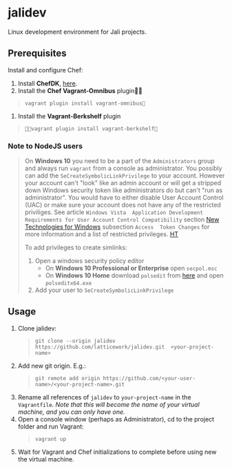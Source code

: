 # jalidev
Linux development environment for Jali projects.

## Prerequisites
Install and configure Chef:
1. Install __ChefDK__, [here](https://downloads.chef.io/chef-dk/).
1. Install the __Chef Vagrant-Omnibus__ plugin
> `vagrant plugin install vagrant-omnibus`
1. Install the __Vagrant-Berkshelf__ plugin
> `vagrant plugin install vagrant-berkshelf`


### Note to NodeJS users
> On __Windows 10__ you need to be a part of the `Administrators` group and 
> always run `vagrant` from a console as administrator. You possibly can add the 
> `SeCreateSymbolicLinkPrivilege` to your account. However your account can't 
> "look" like an admin account or will get a stripped down Windows security 
> token like administrators do but can't "run as administrator". You would 
> have to either disable User Account Control (UAC) or make sure your account 
> does not have any of the restricted priviliges. See article `Windows Vista 
> Application Development Requirements for User Account Control Compatibility` 
> section [New Technologies for Windows][vistauac_topic3] subsection `Access 
> Token Changes` for more information and a list of restricted privileges. 
> [HT](http://superuser.com/a/839608)
> 
> To add privileges to create simlinks: 
> 1.  Open a windows security policy editor
>     * On __Windows 10 Professional or Enterprise__ open `secpol.msc`
>     * On __Windows 10 Home__ download `polsedit` from [here](http://www.southsoftware.com/) 
>       and open `polseditx64.exe` 
> 2.  Add your user to `SeCreateSymbolicLinkPrivilege`

## Usage
1. Clone jalidev:
   > `git clone --origin jalidev https://github.com/latticework/jalidev.git 
   > <your-project-name>`
1. Add new git origin. E.g.:
   > `git remote add origin https://github.com/<your-user-name>/<your-project-name>.git`
1. Rename all references of `jalidev` to `your-project-name` in the 
   `Vagrantfile`. _Note that this will become the name of your virtual machine, 
   and you can only have one._
1. Open a console window (perhaps as Administrator), cd to the project folder 
   and run Vagrant:
   > `vagrant up`
1. Wait for Vagrant and Chef initializations to complete before using new the 
   virtual machine.


[vistauac_topic3]: https://msdn.microsoft.com/en-us/library/bb530410.aspx#vistauac_topic3